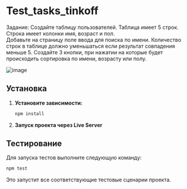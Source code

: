 # Test_tasks_tinkoff
Задание: 
Создайте таблицу пользователей. Таблица имеет 5 строк. 
Строка имеет колонки имя, возраст и пол.  
Добавьте на страницу поле ввода для поиска по имени. 
Количество строк в таблице должно уменьшаться если результат совпадения меньше 5.
Создайте 3 кнопки, при нажатии на которые будет происходить сортировка по имени, возрасту или полу.

![image](https://github.com/ExJHIN/Test_tasks_tinkoff/assets/100445284/07db90e6-1aed-4c94-ab9b-f3cb90a86068)


## Установка

1. **Установите зависимости:**

   ```bash
   npm install
   ```

2. **Запуск проекта через Live Server**

## Тестирование

Для запуска тестов выполните следующую команду:

```bash
npm test
```

Это запустит все соответствующие тестовые сценарии проекта.
